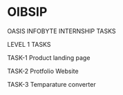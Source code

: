 # OIBSIP
OASIS INFOBYTE INTERNSHIP TASKS

LEVEL 1 TASKS

TASK-1
Product landing page

TASK-2
Protfolio Website

TASK-3
Temparature converter
